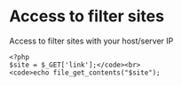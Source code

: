 # Access to filter sites
Access to filter sites with your host/server IP 

<code><?php</code><br>
<code>$site = $_GET['link'];</code><br>
<code>echo file_get_contents("$site");</code>
